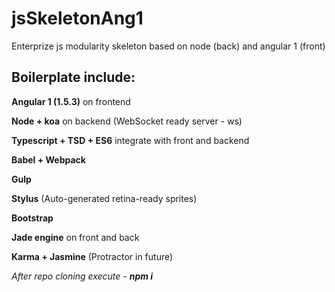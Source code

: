 # jsSkeletonAng1
Enterprize js modularity skeleton based on node (back) and angular 1 (front)

<h2> Boilerplate include: </h2>

<b>Angular 1  (1.5.3)</b>  on frontend

<b>Node + koa</b>   on backend   (WebSocket ready  server    - ws)

<b>Typescript + TSD + ES6</b> integrate with front and backend

<b>Babel + Webpack</b>

<b>Gulp</b>

<b>Stylus</b> (Auto-generated retina-ready sprites)

<b>Bootstrap</b>

<b>Jade engine</b> on front and back

<b>Karma + Jasmine</b> (Protractor in future)




<i>After repo cloning execute -  <b>npm i</b> </i>
